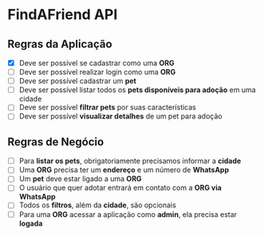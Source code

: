 # FindAFriend API

## Regras da Aplicação

- [x] Deve ser possível se cadastrar como uma **ORG**  
- [ ] Deve ser possível realizar login como uma **ORG**  
- [ ] Deve ser possível cadastrar um **pet**  
- [ ] Deve ser possível listar todos os **pets disponíveis para adoção** em uma cidade  
- [ ] Deve ser possível **filtrar pets** por suas características  
- [ ] Deve ser possível **visualizar detalhes** de um pet para adoção  

## Regras de Negócio

- [ ] Para **listar os pets**, obrigatoriamente precisamos informar a **cidade**  
- [ ] Uma **ORG** precisa ter um **endereço** e um número de **WhatsApp**  
- [ ] Um **pet** deve estar ligado a uma **ORG**  
- [ ] O usuário que quer adotar entrará em contato com a **ORG via WhatsApp**  
- [ ] Todos os **filtros**, além da **cidade**, são opcionais  
- [ ] Para uma **ORG** acessar a aplicação como **admin**, ela precisa estar **logada**  

